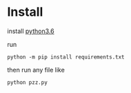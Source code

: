 # Install

install [python3.6](https://www.python.org/downloads/release/python-368/) 

run 

`python -m pip install requirements.txt`

then run any file like 

`python pzz.py`